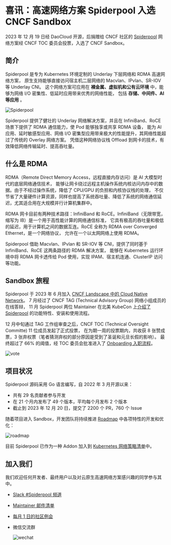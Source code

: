 # 喜讯：高速网络方案 Spiderpool 入选 CNCF Sandbox

2023 年 12 月 19 日经 DaoCloud 开源，后捐赠给 CNCF 社区的
[Spiderpool](https://github.com/spidernet-io/spiderpool)
网络方案经 CNCF TOC 委员会投票，入选了 CNCF Sandbox。

## 简介

Spiderpool 是专为 Kubernetes 环境定制的 Underlay 下层网络和 RDMA 高速网络方案，
原生支持能够直接访问宿主机二层网络的 Macvlan、IPvlan、SR-IOV 等 Underlay CNI。
这个网络方案可应用在 **裸金属、虚拟机和公有云环境** 中，能够为网络 I/O 密集性、低延时应用带来优秀的网络性能，
包括 **存储、中间件、AI 等应用** 。

![Spiderpool](https://docs.daocloud.io/daocloud-docs-images/docs/zh/docs/blogs/images/spider.png)

Spiderpool 提供了健壮的 Underlay 网络解决方案，并且在 InfiniBand、RoCE 场景下提供了 RDMA 通信能力，使 Pod 能够独享或共享 RDMA 设备，
能为 AI 应用、延时敏感型应用、网络 I/O 密集型应用带来极大的性能提升，其网络性能超过了传统的 Overlay 网络方案。
凭借这种网络协议栈 Offload 到网卡的技术，有效降低网络传输延时、提高吞吐量。

## 什么是 RDMA

RDMA（Remote Direct Memory Access，远程直接内存访问）是 AI 大模型时代的底层网络通信技术，
能够让网卡绕过远程主机操作系统内核访问内存中的数据。由于不经过操作系统，降低了 CPU/GPU 的负担和内核协议栈的处理，
不仅节省了大量硬件计算资源，同样也提高了系统吞吐量、降低了系统的网络通信延迟，尤其适合用在大规模并行计算机集群中。

RDMA 网卡目前有两种技术路径：InfiniBand 和 RoCE。InfiniBand（无限带宽，缩写为 IB）是一个用于高性能计算的网络通信标准，
它具有极高的吞吐量和极低的延迟，用于计算机之间的数据互连。RoCE 全称为 RDMA over Converged Ethernet，是一个网络协议，
允许在一个以太网网络上使用 RDMA。

Spiderpool 借助 Macvlan、IPvlan 和 SR-IOV 等 CNI，提供了同时基于 InfiniBand、RoCE 这两条路径的 RDMA 解决方案，
能够在 Kubernetes 运行环境中将 RDMA 网卡透传给 Pod 使用，实现 IPAM、宿主机连通、ClusterIP 访问等功能。

## Sandbox 旅程

Spiderpool 于 2023 年 6 月加入 [CNCF Landscape 中的 Cloud Native Network](https://landscape.cncf.io/?selected=spiderpool)。
7 月经过了 CNCF TAG (Technical Advisory Group) 网络小组成员的在线答辩，
11 月 Spiderpool 两位 Maintainer 在北美 KubeCon 上[介绍了 Spiderpool](https://www.youtube.com/watch?v=KqfzkOGObCQ)
的功能特性、安装和使用流程。

12 月中旬通过 TAG 工作组审查之后，CNCF TOC (Technical Oversight Committe) 11 位成员发起了正式投票，
在为期一周的投票期内，共收获 8 张赞成票，3 张弃权票（笔者猜测弃权的部分原因是受到了圣诞和元旦长假的影响）。
最终超过了 66% 的阈值，经 TOC 委员会批准进入了 [Onboarding 入职流程](https://github.com/cncf/toc/issues/1225)。

![vote](https://docs.daocloud.io/daocloud-docs-images/docs/zh/docs/blogs/images/vote.png)

## 项目状况

Spiderpool 源码采用 Go 语言编写，自 2022 年 3 月开源以来：

- 共有 29 名贡献者参与开发
- 在 21 个月内发布了 49 个版本，平均每个月发布 2 个版本
- 截止到 2023 年 12 月 20 日，提交了 2200 个 PR，760 个 Issue

随着项目进入 Sandbox，开发团队将持续推进
[Roadmap](https://github.com/spidernet-io/spiderpool/blob/main/docs/develop/roadmap.md)
中各项特性的开发和优化：

![roadmap](https://docs.daocloud.io/daocloud-docs-images/docs/zh/docs/blogs/images/roadmap.png)

目前 Spiderpool 已作为一种 Addon 加入到
[Kubernetes 网络策略清单](https://kubernetes.io/docs/concepts/cluster-administration/addons/#networking-and-network-policy)中。

## 加入我们

我们欢迎任何开发者、最终用户以及对云原生高速网络方案感兴趣的同学参与其中。

- [Slack #Spiderpool 频道](https://cloud-native.slack.com/messages/spiderpool)
- [Maintainer 邮件清单](https://github.com/spidernet-io/spiderpool/blob/main/MAINTAINERS.md)
- [每月 1 日的社区例会](https://us05web.zoom.us/j/84012992082?pwd=gWWIvpvCZOh8uCVeacoHjGpJULfIJW.1)
- 微信交流群

    ![wechat](https://docs.daocloud.io/daocloud-docs-images/docs/zh/docs/blogs/images/wechat.png)
